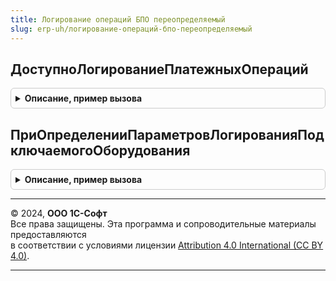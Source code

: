 ```yaml
---
title: Логирование операций БПО переопределяемый
slug: erp-uh/логирование-операций-бпо-переопределяемый
---
```



## ДоступноЛогированиеПлатежныхОпераций
<details style="margin: 1em 0; padding: 0.5em; border: 1px solid #ccc; border-radius: 6px;">

<summary style="font-weight: bold; cursor: pointer;">Описание, пример вызова</summary>

```bsl

// Устанавливает доступность логирования платежных операций
//
// Параметры:
//  ЛогированиеДоступно - Булево - Доступность логирования.
//  СтандартнаяОбработка - Булево - Стандартная обработка.
//
Процедура ДоступноЛогированиеПлатежныхОпераций(ЛогированиеДоступно, СтандартнаяОбработка) Экспорт
```

Пример вызова
```bsl
ЛогированиеОперацийБПОПереопределяемый.ДоступноЛогированиеПлатежныхОпераций(ЛогированиеДоступно, СтандартнаяОбработка) 
```
</details>

## ПриОпределенииПараметровЛогированияПодключаемогоОборудования
<details style="margin: 1em 0; padding: 0.5em; border: 1px solid #ccc; border-radius: 6px;">

<summary style="font-weight: bold; cursor: pointer;">Описание, пример вызова</summary>

```bsl

// ++ НеМобильноеПриложение

// Позволяет настроить подсистему логирования оборудования
//
// Параметры:
//  Параметры - Структура:
//   * ИспользоватьЛогирование - Булево - позволяет отключить систему логирования
//   * ИнтервалПереносаНаСервер - Число - интервал записи лога оперций на сервере, по умолчанию 60 секунд
//
Процедура ПриОпределенииПараметровЛогированияПодключаемогоОборудования(Параметры) Экспорт
```

Пример вызова
```bsl
ЛогированиеОперацийБПОПереопределяемый.ПриОпределенииПараметровЛогированияПодключаемогоОборудования(Параметры) 
```
</details>

---

© 2024, **ООО 1С-Софт**  
Все права защищены. Эта программа и сопроводительные материалы предоставляются  
в соответствии с условиями лицензии [Attribution 4.0 International (CC BY 4.0)](https://creativecommons.org/licenses/by/4.0/legalcode).

---
